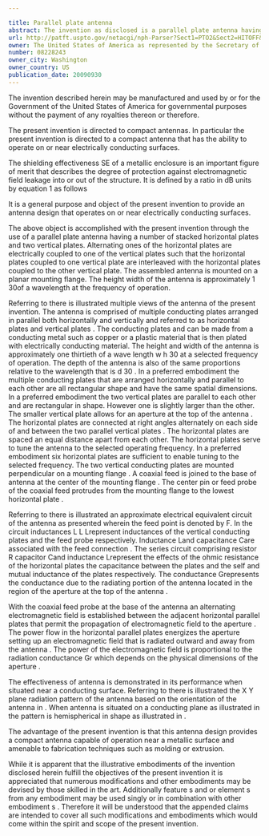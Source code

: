 ```yaml
---

title: Parallel plate antenna
abstract: The invention as disclosed is a parallel plate antenna having a number of stacked horizontal plates and two vertical plates. Alternating ones of the horizontal plates are electrically coupled to one vertical plate such that the horizontal plates coupled to one vertical plate are interleaved with the horizontal plates coupled to the other vertical plate. The assembled antenna is mounted on a planar mounting flange. The height/width of the antenna is approximately 1/30of a wavelength at the frequency of operation.
url: http://patft.uspto.gov/netacgi/nph-Parser?Sect1=PTO2&Sect2=HITOFF&p=1&u=%2Fnetahtml%2FPTO%2Fsearch-adv.htm&r=1&f=G&l=50&d=PALL&S1=08228243&OS=08228243&RS=08228243
owner: The United States of America as represented by the Secretary of the Navy
number: 08228243
owner_city: Washington
owner_country: US
publication_date: 20090930
---
```

The invention described herein may be manufactured and used by or for the Government of the United States of America for governmental purposes without the payment of any royalties thereon or therefore.

The present invention is directed to compact antennas. In particular the present invention is directed to a compact antenna that has the ability to operate on or near electrically conducting surfaces.

The shielding effectiveness SE of a metallic enclosure is an important figure of merit that describes the degree of protection against electromagnetic field leakage into or out of the structure. It is defined by a ratio in dB units by equation 1 as follows 

It is a general purpose and object of the present invention to provide an antenna design that operates on or near electrically conducting surfaces.

The above object is accomplished with the present invention through the use of a parallel plate antenna having a number of stacked horizontal plates and two vertical plates. Alternating ones of the horizontal plates are electrically coupled to one of the vertical plates such that the horizontal plates coupled to one vertical plate are interleaved with the horizontal plates coupled to the other vertical plate. The assembled antenna is mounted on a planar mounting flange. The height width of the antenna is approximately 1 30of a wavelength at the frequency of operation.

Referring to there is illustrated multiple views of the antenna of the present invention. The antenna is comprised of multiple conducting plates arranged in parallel both horizontally and vertically and referred to as horizontal plates and vertical plates . The conducting plates and can be made from a conducting metal such as copper or a plastic material that is then plated with electrically conducting material. The height and width of the antenna is approximately one thirtieth of a wave length w h 30 at a selected frequency of operation. The depth of the antenna is also of the same proportions relative to the wavelength that is d 30 . In a preferred embodiment the multiple conducting plates that are arranged horizontally and parallel to each other are all rectangular shape and have the same spatial dimensions. In a preferred embodiment the two vertical plates are parallel to each other and are rectangular in shape. However one is slightly larger than the other. The smaller vertical plate allows for an aperture at the top of the antenna . The horizontal plates are connected at right angles alternately on each side of and between the two parallel vertical plates . The horizontal plates are spaced an equal distance apart from each other. The horizontal plates serve to tune the antenna to the selected operating frequency. In a preferred embodiment six horizontal plates are sufficient to enable tuning to the selected frequency. The two vertical conducting plates are mounted perpendicular on a mounting flange . A coaxial feed is joined to the base of antenna at the center of the mounting flange . The center pin or feed probe of the coaxial feed protrudes from the mounting flange to the lowest horizontal plate .

Referring to there is illustrated an approximate electrical equivalent circuit of the antenna as presented wherein the feed point is denoted by F. In the circuit inductances L L Lrepresent inductances of the vertical conducting plates and the feed probe respectively. Inductance Land capacitance Care associated with the feed connection . The series circuit comprising resistor R capacitor Cand inductance Lrepresent the effects of the ohmic resistance of the horizontal plates the capacitance between the plates and the self and mutual inductance of the plates respectively. The conductance Grepresents the conductance due to the radiating portion of the antenna located in the region of the aperture at the top of the antenna .

With the coaxial feed probe at the base of the antenna an alternating electromagnetic field is established between the adjacent horizontal parallel plates that permit the propagation of electromagnetic field to the aperture . The power flow in the horizontal parallel plates energizes the aperture setting up an electromagnetic field that is radiated outward and away from the antenna . The power of the electromagnetic field is proportional to the radiation conductance Gr which depends on the physical dimensions of the aperture .

The effectiveness of antenna is demonstrated in its performance when situated near a conducting surface. Referring to there is illustrated the X Y plane radiation pattern of the antenna based on the orientation of the antenna in . When antenna is situated on a conducting plane as illustrated in the pattern is hemispherical in shape as illustrated in .

The advantage of the present invention is that this antenna design provides a compact antenna capable of operation near a metallic surface and amenable to fabrication techniques such as molding or extrusion.

While it is apparent that the illustrative embodiments of the invention disclosed herein fulfill the objectives of the present invention it is appreciated that numerous modifications and other embodiments may be devised by those skilled in the art. Additionally feature s and or element s from any embodiment may be used singly or in combination with other embodiment s . Therefore it will be understood that the appended claims are intended to cover all such modifications and embodiments which would come within the spirit and scope of the present invention.

